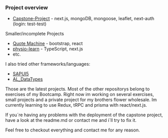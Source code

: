 ### Project overview

- [Capstone-Project](https://flower-box-deposit.vercel.app/) - next.js, mongoDB, mongoose, leaflet, next-auth (login: test-test)

Smaller/incomplete Projects 
- [Quote Machine](https://quote-machine-theta.vercel.app/) - bootstrap, react 
- [physio-learn](https://github.com/HannesOster/physio_learn/tree/main) - TypeScript, next.js
- etc.

I also tried other frameworks/languages:

- [SAPUI5](https://github.com/HannesOster/SAPUI5_walkthrough)
- [AL_DataTypes](https://github.com/HannesOster/AL_DataTypes)

Those are the latest projects.
Most of the other repositorys belong to exercises of my Bootcamp. 
Right now im working on several exercises, small projects and a private project for my brothers flower wholesale. 
Im currently learning to use Redux, tRPC and prisma with react/next.js. 

If you´re having any problems with the deployment of the capstone project, have a look at the readme.md or contact me and i´ll try to fix it. 

Feel free to checkout everything and contact me for any reason.






<!--
**HannesOster/HannesOster** is a ✨ _special_ ✨ repository because its `README.md` (this file) appears on your GitHub profile.

Here are some ideas to get you started:

- 🔭 I’m currently working on ...
- 🌱 I’m currently learning ...
- 👯 I’m looking to collaborate on ...
- 🤔 I’m looking for help with ...
- 💬 Ask me about ...
- 📫 How to reach me: ...
- 😄 Pronouns: ...
- ⚡ Fun fact: ...
-->
